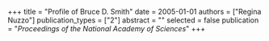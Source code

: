 +++
title = "Profile of Bruce D. Smith"
date = 2005-01-01
authors = ["Regina Nuzzo"]
publication_types = ["2"]
abstract = ""
selected = false
publication = "*Proceedings of the National Academy of Sciences*"
+++

